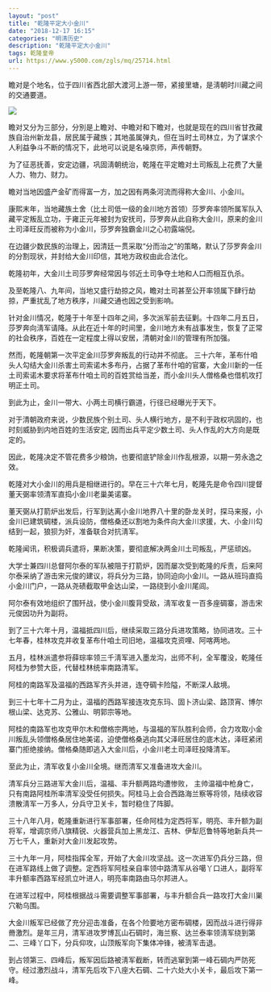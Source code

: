 ```yaml
---
layout: "post"
title: "乾隆平定大小金川"
date: "2018-12-17 16:15"
categories: "明清历史"
description: "乾隆平定大小金川"
tags: 乾隆皇帝
url: https://www.y5000.com/zgls/mq/25714.html
---
```






瞻对是个地名，位于四川省西北部大渡河上游一带，紧接里塘，是淸朝时川藏之间的交通要道。

![](https://img.y5000.com/uploads/allimg/170922/13-1F9221152145U.jpg)

瞻对又分为三部分，分別是上瞻对、中瞻对和下瞻对，也就是现在的四川省甘孜藏族自治州新龙县，居民属于藏族；其地虽属弹丸，但在当时土司林立，为了谋求个人利益争斗不断的情况下，此地可以说是名噪京师，声传朝野。

为了征恶抚善，安定边疆，巩固淸朝统治，乾隆在平定瞻对土司叛乱上花费了大量人力、物力、财力。

瞻对当地因盛产金矿而得富一方，加之因有两条河流而得称大金川、小金川。

康熙末年，当地藏族土舍（比土司低一级的金川地方首领）莎罗奔率领所属军队入藏平定叛乱立功，于雍正元年被封为安抚司，莎罗奔从此自称大金川，原来的金川土司泽旺反而被称为小金川，莎罗奔独霸金川之心初露端倪。

在边疆少数民族的治理上，因清廷一贯采取“分而治之”的策略，默认了莎罗奔金川的分割现状，并封给大金川印信，其地方政权由此合法化。

乾隆初年，大金川土司莎罗奔经常因与邻近土司争夺土地和人口而相互仇杀。

及至乾隆八、九年间，当地又盛行劫掠之风，瞻对土司甚至公开率领属下肆行劫掠，严重扰乱了地方秩序，川藏交通也因之受到影响。

针对金川情况，乾隆于十年至十四年之间，多次派军前去征剿。十四年二月五日，莎罗奔向淸军请降。从此在近十年的时间里，金川地方未有战事发生，恢复了正常的社会秩序，百姓在一定程度上得以安居，清朝对金川的管理有所加强。

然而，乾隆朝第一次平定金川莎罗奔叛乱的行动并不彻底。
三十六年，革布什咱头人勾结大金川杀害土司索诺木多布丹，占据了革布什咱的官寨，大金川新的一任土司索诺木要求将革布什咱土司的百姓赏给当差，而小金川头人僧格桑也借机攻打明正土司。

到此为止，金川一带大、小两土司横行霸道，行径已经曝光于天下。

对于清朝政府来说，少数民族个别土司、头人横行地方，是不利于政权巩固的，也时刻威胁到内地百姓的生活安定, 因而出兵平定少数土司、头人作乱的大方向是既定的。

因此，乾隆决定不管花费多少粮饷，也要彻底铲除金川作乱根源，以期一劳永逸之效。

乾隆对大小金川的用兵是相继进行的。早在三十六年七月，乾隆先是命令四川提督董天弼率领清军直捣小金川老巢美诺寨。

董天弼从打箭炉出发后，行军到达离小金川地界八十里的卧龙关时，探马来报，小金川已建筑碉楼，派兵设防，僧格桑还以割地为条件向大金川求援，大、小金川勾结到一起，狼狈为奸，准备联合对抗淸军。

乾隆闻讯，积极调兵遣将，果断决策，要彻底解决两金川土司叛乱，严惩顽凶。

大学士兼四川总督阿尔泰的军队被阻于打箭炉，因而屡次受到乾隆的斥责，后来阿尔泰采纳了游击宋元俊的建议，将兵分为三路，协同迫向小金川。一路从班玛直捣小金川门户，一路从尧碛截取甲金达山梁，一路绕到小金川尾闾。

阿尔泰有效地组织了围歼战，使小金川腹背受敌，淸军收复一百多座碉寨，游击宋元俊因功升为副将。

到了三十六年十月，温福抵四川后，继续采取三路分兵进攻策略，协同进攻。三十七年春，桂林攻克并收复革布什咱土司旧地，温福攻克资哩、阿喀两地。

五月，桂林派遣参将薛琮率领三千淸军进入墨龙沟，出师不利，全军覆没，乾隆任阿桂为参赞大臣，代替桂林统率南路清军。

阿桂的南路军及温福的西路军齐头并进，连夺碉卡险隘，不断深人敌境。

到三十七年十二月为止，温福的西路军接连攻克东玛、固卜济山梁、路顶宵、博尔根山梁、达克苏、公雅山、明郭宗等地。

阿桂的南路军也攻克甲尔木和僧格宗两地，与温福的军队胜利会师，合力攻取小金川叛乱头领僧格桑居住地美诺，迫使僧格桑逃向其父泽旺居住的底木达，泽旺紧闭寨门拒绝接纳。僧格桑随即逃入大金川后，小金川老土司泽旺投降清军。

至此为止，清军收复小金川全境。继而清军又准备进攻大金川。

清军兵分三路进军大金川后，温福、丰升额两路均遭惨败，
主帅温福中枪身亡，只有南路阿桂所率清军没受任何损失。阿桂马上会合西路海兰察等将领，陆续收容溃散淸军一万多人，分兵守卫关卡，暂时稳住了阵脚。

三十八年八月，乾隆重新进行军事部署，任命阿桂为定西将军，明亮、丰升额为副将军，增调京师八旗精锐、火器营兵加上黑龙江、吉林、伊犁厄鲁特等地新兵共一万七千人，重新对大金川发起攻势。

三十九年一月，阿桂指挥全军，开始了大金川攻坚战。这一次进军仍兵分三路，但在进军路线上做了调整。定西将军阿桂亲自率领中路清军从谷噶丫口进人，副将军丰升额率西路军经凯立叶进人，明亮率南路由马尔邦进人。

在进军过程中，阿桂根据战斗需要调整军事部署，与丰升额合兵一路攻打大金川巣穴勒乌围。

大金川叛军已经做了充分迎击准备，在各个险要地方密布碉楼，因而战斗进行得非黹激烈。是年三月，清军进攻罗博瓦山石碉时，海兰察、达兰泰率领淸军绕到第二、三峰丫口下，分兵仰攻，山顶叛军向下集体冲锋，被淸军击退。

到占领第三、四峰后，叛军因后路被淸军截断，转而逃窜到第一峰石碉内严防死守。经过激烈战斗，清军先后攻下八座大石碉、二十六处大小关卡，最后攻下第一峰。

